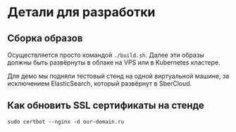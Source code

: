 # Детали для разработки

## Сборка образов

Осуществляется просто командой `./build.sh`.
Далее эти образы должны быть развёрнуты в облаке на VPS или в Kubernetes кластере.

Для демо мы подняли тестовый стенд на одной виртуальной машине, за исключением ElasticSearch,
который развёрнут в SberCloud.

## Как обновить SSL сертификаты на стенде

```
sudo certbot --nginx -d our-domain.ru
```
